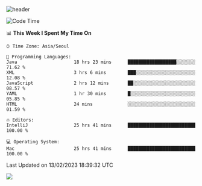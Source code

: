 ![header](https://capsule-render.vercel.app/api?type=Egg&color=timeAuto&height=300&section=header&text=PoPo&fontSize=90&animation=fadeIn)

  <!--START_SECTION:waka-->
![Code Time](http://img.shields.io/badge/Code%20Time-496%20hrs%2028%20mins-blue)

📊 **This Week I Spent My Time On** 

```text
⌚︎ Time Zone: Asia/Seoul

💬 Programming Languages: 
Java                     18 hrs 23 mins      ██████████████████░░░░░░░   71.62 % 
XML                      3 hrs 6 mins        ███░░░░░░░░░░░░░░░░░░░░░░   12.08 % 
JavaScript               2 hrs 12 mins       ██░░░░░░░░░░░░░░░░░░░░░░░   08.57 % 
YAML                     1 hr 30 mins        █░░░░░░░░░░░░░░░░░░░░░░░░   05.85 % 
HTML                     24 mins             ░░░░░░░░░░░░░░░░░░░░░░░░░   01.59 % 

🔥 Editors: 
IntelliJ                 25 hrs 41 mins      █████████████████████████   100.00 % 

💻 Operating System: 
Mac                      25 hrs 41 mins      █████████████████████████   100.00 % 

```


 Last Updated on 13/02/2023 18:39:32 UTC
<!--END_SECTION:waka-->



<img src="https://capsule-render.vercel.app/api?type=Egg&color=timeAuto&height=300&section=footer&text=PoPo&fontSize=90&animation=fadeIn&reversal=true" />
